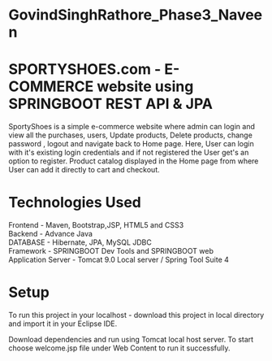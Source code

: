 # GovindSinghRathore_Phase3_Naveen

# SPORTYSHOES.com - E-COMMERCE website using SPRINGBOOT REST API & JPA

SportyShoes is a simple e-commerce website where admin can login and view all the purchases, users, Update products, Delete products, change password , logout and navigate back to Home page. Here, User can login with it's existing login credentials and if not registered the User get's an option to register. Product catalog displayed in the Home page from where User can add it directly to cart and checkout.


# Technologies Used
Frontend - Maven, Bootstrap,JSP, HTML5 and CSS3 <br />
Backend - Advance Java <br />
DATABASE - Hibernate, JPA, MySQL JDBC <br />
Framework - SPRINGBOOT Dev Tools and SPRINGBOOT web <br />
Application Server - Tomcat 9.0 Local server / Spring Tool Suite 4


# Setup
To run this project in your localhost - download this project in local directory and import it in your Eclipse IDE.

Download dependencies and run using Tomcat local host server. To start choose welcome.jsp file under Web Content to run it successfully.
